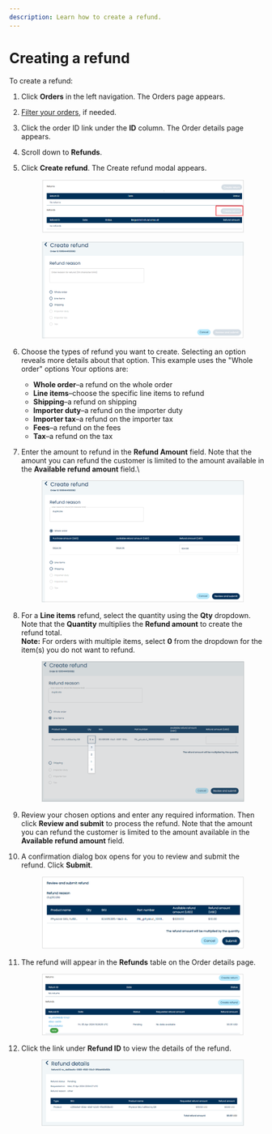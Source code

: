 ```yaml
---
description: Learn how to create a refund.
---
```


# Creating a refund

To create a refund:

1. Click **Orders** in the left navigation. The Orders page appears.
2. [Filter your orders](filtering-your-orders.md), if needed.
3. Click the order ID link under the **ID** column. The Order details page appears.
4. Scroll down to **Refunds**.
5.  Click **Create refund**. The Create refund modal appears.

    <figure><img src="../../../../.gitbook/assets/image (261).png" alt=""><figcaption></figcaption></figure>

    <figure><img src="../../../../.gitbook/assets/image (264).png" alt=""><figcaption></figcaption></figure>
6. Choose the types of refund you want to create. Selecting an option reveals more details about that option. This example uses the "Whole order" options Your options are:
   * **Whole order**–a refund on the whole order
   * **Line items**–choose the specific line items to refund
   * **Shipping**–a refund on shipping
   * **Importer duty**–a refund on the importer duty
   * **Importer tax**–a refund on the importer tax
   * **Fees**–a refund on the fees
   * **Tax**–a refund on the tax&#x20;
7.  Enter the amount to refund in the **Refund Amount** field. Note that the amount you can refund the customer is limited to the amount available in the **Available refund amount** field.\


    <figure><img src="../../../../.gitbook/assets/image (266).png" alt=""><figcaption></figcaption></figure>
8.  For a **Line items** refund, select the quantity using the **Qty** dropdown. Note that the **Quantity** multiplies the **Refund amount** to create the refund total.\
    **Note:** For orders with multiple items, select **0** from the dropdown for the item(s) you do not want to refund.&#x20;

    <figure><img src="../../../../.gitbook/assets/image (269).png" alt=""><figcaption></figcaption></figure>
9. Review your chosen options and enter any required information. Then click **Review and submit** to process the refund. Note that the amount you can refund the customer is limited to the amount available in the **Available refund amount** field.
10. A confirmation dialog box opens for you to review and submit the refund. Click **Submit**.

    <figure><img src="../../../../.gitbook/assets/image (271).png" alt=""><figcaption></figcaption></figure>
11. The refund will appear in the **Refunds** table on the Order details page.

    <figure><img src="../../../../.gitbook/assets/image (272).png" alt=""><figcaption></figcaption></figure>
12. Click the link under **Refund ID** to view the details of the refund.

    <figure><img src="../../../../.gitbook/assets/image (262).png" alt=""><figcaption></figcaption></figure>
